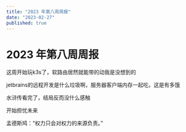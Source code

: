 ```yaml
---
title: "2023 年第八周周报"
date: "2023-02-27"
published: true
---
```


# 2023 年第八周周报

这周开始玩k3s了，软路由居然就能带的动我是没想到的

jetbrains的远程开发是什么垃圾啊，服务器客户端内存一起吃，这是有多饿

水浒传看完了，结局反而没什么感触

开始担忧未来

孟德斯鸠：“权力只会对权力的来源负责。”

